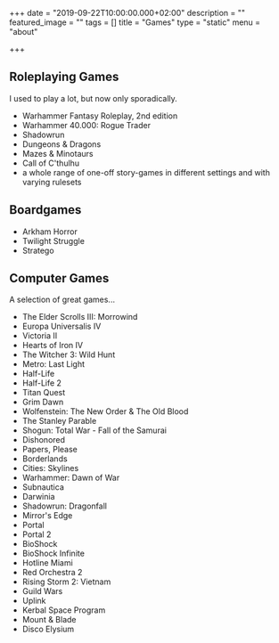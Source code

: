 +++
date = "2019-09-22T10:00:00.000+02:00"
description = ""
featured_image = ""
tags = []
title = "Games"
type = "static"
menu = "about"

+++
## Roleplaying Games

I used to play a lot, but now only sporadically.

* Warhammer Fantasy Roleplay, 2nd edition
* Warhammer 40.000: Rogue Trader
* Shadowrun
* Dungeons & Dragons
* Mazes & Minotaurs
* Call of C'thulhu
* a whole range of one-off story-games in different settings and with varying rulesets

## Boardgames

* Arkham Horror
* Twilight Struggle
* Stratego

## Computer Games

A selection of great games...

* The Elder Scrolls III: Morrowind
* Europa Universalis IV
* Victoria II
* Hearts of Iron IV
* The Witcher 3: Wild Hunt
* Metro: Last Light
* Half-Life
* Half-Life 2
* Titan Quest
* Grim Dawn
* Wolfenstein: The New Order & The Old Blood
* The Stanley Parable
* Shogun: Total War - Fall of the Samurai
* Dishonored
* Papers, Please
* Borderlands
* Cities: Skylines
* Warhammer: Dawn of War
* Subnautica
* Darwinia
* Shadowrun: Dragonfall
* Mirror's Edge
* Portal
* Portal 2
* BioShock
* BioShock Infinite
* Hotline Miami
* Red Orchestra 2
* Rising Storm 2: Vietnam
* Guild Wars
* Uplink
* Kerbal Space Program
* Mount & Blade
* Disco Elysium